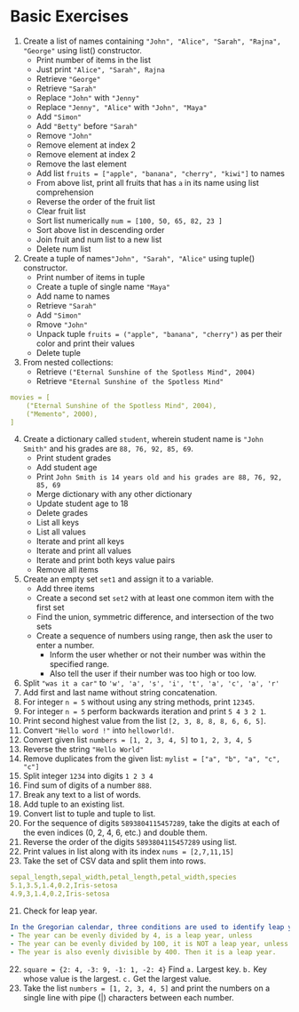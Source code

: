 # Basic Exercises

1. Create a list of names containing `"John", "Alice", "Sarah", "Rajna", "George"` using list() constructor.
     - Print number of items in the list
     - Just print `"Alice", "Sarah", Rajna`
     - Retrieve `"George"`       
     - Retrieve `"Sarah"`
     - Replace `"John"` with `"Jenny"`
     - Replace `"Jenny", "Alice"` with `"John", "Maya"`
     - Add `"Simon"`
     - Add `"Betty"` before `"Sarah"`
     - Remove `"John"`
     - Remove element at index 2
     - Remove element at index 2
     - Remove the last element
     - Add list `fruits = ["apple", "banana", "cherry", "kiwi"]` to names
     - From above list, print all fruits that has `a` in its name using list comprehension
     - Reverse the order of the fruit list
     - Clear fruit list
     - Sort list numerically `num = [100, 50, 65, 82, 23 ]`
     - Sort above list in descending order
     - Join fruit and num list to a new list
     - Delete num list
2. Create a tuple of names`"John", "Sarah", "Alice"` using tuple() constructor.
     - Print number of items in tuple
     - Create a tuple of single name `"Maya"`
     - Add name to names
     - Retrieve `"Sarah"`
     - Add `"Simon"`
     - Rmove `"John"`
     - Unpack tuple `fruits = ("apple", "banana", "cherry")` as per their color and print their values
     - Delete tuple
3. From nested collections:
     - Retrieve `("Eternal Sunshine of the Spotless Mind", 2004)`
     - Retrieve  `"Eternal Sunshine of the Spotless Mind"`
```yaml
movies = [
    ("Eternal Sunshine of the Spotless Mind", 2004),
    ("Memento", 2000),
]
```
4. Create a dictionary called `student`, wherein student name is `"John Smith"` and his grades are `88, 76, 92, 85, 69`.
     - Print student grades
     - Add student age
     - Print `John Smith is 14 years old and his grades are 88, 76, 92, 85, 69`
     - Merge dictionary with any other dictionary
     - Update student age to 18
     - Delete grades
     - List all keys
     - List all values
     - Iterate and print all keys
     - Iterate and print all values
     - Iterate and print both keys value pairs
     - Remove all items
5. Create an empty set `set1` and assign it to a variable.
     - Add three items
     - Create a second set `set2` with at least one common item with the first set
     - Find the union, symmetric difference, and intersection of the two sets
     - Create a sequence of numbers using range, then ask the user to enter a number.
          - Inform the user whether or not their number was within the specified range.
          - Also tell the user if their number was too high or too low.
6. Split `"was it a car"` to `'w', 'a', 's', 'i', 't', 'a', 'c', 'a', 'r'`
7. Add first and last name without string concatenation.
8. For integer `n = 5` without using any string methods, print `12345`.
9. For integer `n = 5` perform backwards iteration and print `5 4 3 2 1`.
10. Print second highest value from the list `[2, 3, 8, 8, 8, 6, 6, 5]`.
11. Convert `"Hello word !"` into `helloworld!`.
12. Convert given list `numbers = [1, 2, 3, 4, 5]` to `1, 2, 3, 4, 5`
13. Reverse the string `"Hello World"`
14. Remove duplicates from the given list: `mylist = ["a", "b", "a", "c", "c"]`
15. Split integer `1234` into digits `1 2 3 4`
16. Find sum of digits of a number `888`.
17. Break any text to a list of words.
18. Add tuple to an existing list.
19. Convert list to tuple and tuple to list.
20. For the sequence of digits `5893804115457289`, take the digits at each of the even indices (0, 2, 4, 6, etc.) and double them.
21. Reverse the order of the digits `5893804115457289` using list.
22. Print values in list along with its index `nums = [2,7,11,15]`
23. Take the set of CSV data and split them into rows.
```yaml
sepal_length,sepal_width,petal_length,petal_width,species
5.1,3.5,1.4,0.2,Iris-setosa
4.9,3,1.4,0.2,Iris-setosa
```
21. Check for leap year.
```yaml
In the Gregorian calendar, three conditions are used to identify leap years:
- The year can be evenly divided by 4, is a leap year, unless
- The year can be evenly divided by 100, it is NOT a leap year, unless
- The year is also evenly divisible by 400. Then it is a leap year.
```
22. `square = {2: 4, -3: 9, -1: 1, -2: 4}` Find `a.` Largest key. `b.` Key whose value is the largest. `c.` Get the largest value.
23. Take the list `numbers = [1, 2, 3, 4, 5]` and print the numbers on a single line with pipe (|) characters between each number. 
